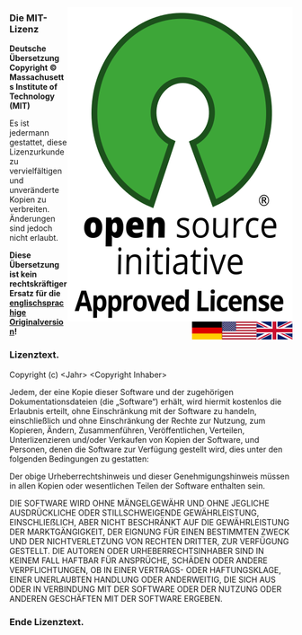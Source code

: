 <a href="https://opensource.org/licenses/mit-license.php"><img alt="OSI Approved License Logo" src="images/osi-approved-license.svg" align="right"/></a>
<a href="License.mit.en.md"><img src="images/en.svg" valign="top" align="right"/></a>
<a href="License.mit.de.md"><img src="images/de.svg" valign="top" align="right"/></a>

### Die MIT-Lizenz

**Deutsche Übersetzung**<br/>
**Copyright © Massachusetts Institute of Technology (MIT)**

Es ist jedermann gestattet, diese Lizenzurkunde zu vervielfältigen
und unveränderte Kopien zu verbreiten.<br/>
Änderungen sind jedoch nicht erlaubt.

**Diese Übersetzung ist kein rechtskräftiger Ersatz für die
[englischsprachige Originalversion][en]!**

### **Lizenztext.**

Copyright (c) \<Jahr\> \<Copyright Inhaber\>

Jedem, der eine Kopie dieser Software und der zugehörigen Dokumentationsdateien (die „Software“) erhält, wird hiermit kostenlos die Erlaubnis erteilt, ohne Einschränkung mit der Software zu handeln, einschließlich und ohne Einschränkung der Rechte zur Nutzung, zum Kopieren, Ändern, Zusammenführen, Veröffentlichen, Verteilen, Unterlizenzieren und/oder Verkaufen von Kopien der Software, und Personen, denen die Software zur Verfügung gestellt wird, dies unter den folgenden Bedingungen zu gestatten:

Der obige Urheberrechtshinweis und dieser Genehmigungshinweis müssen in allen Kopien oder wesentlichen Teilen der Software enthalten sein.

DIE SOFTWARE WIRD OHNE MÄNGELGEWÄHR UND OHNE JEGLICHE AUSDRÜCKLICHE ODER STILLSCHWEIGENDE GEWÄHRLEISTUNG, EINSCHLIEẞLICH, ABER NICHT BESCHRÄNKT AUF DIE GEWÄHRLEISTUNG DER MARKTGÄNGIGKEIT, DER EIGNUNG FÜR EINEN BESTIMMTEN ZWECK UND DER NICHTVERLETZUNG VON RECHTEN DRITTER, ZUR VERFÜGUNG GESTELLT. DIE AUTOREN ODER URHEBERRECHTSINHABER SIND IN KEINEM FALL HAFTBAR FÜR ANSPRÜCHE, SCHÄDEN ODER ANDERE VERPFLICHTUNGEN, OB IN EINER VERTRAGS- ODER HAFTUNGSKLAGE, EINER UNERLAUBTEN HANDLUNG ODER ANDERWEITIG, DIE SICH AUS ODER IN VERBINDUNG MIT DER SOFTWARE ODER DER NUTZUNG ODER ANDEREN GESCHÄFTEN MIT DER SOFTWARE ERGEBEN. 

### **Ende Lizenztext.**

[en]: License.mit.en.md
[wiki]: https://de.wikipedia.org/wiki/MIT-Lizenz
